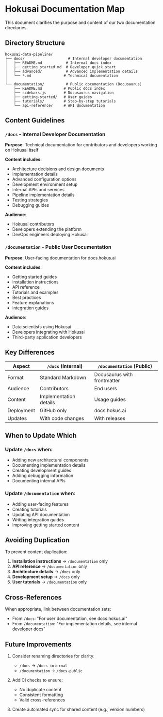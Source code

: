 # Hokusai Documentation Map

This document clarifies the purpose and content of our two documentation directories.

## Directory Structure

```
hokusai-data-pipeline/
├── docs/                    # Internal developer documentation
│   ├── README.md           # Internal docs index
│   ├── getting_started.md  # Developer quick start
│   ├── advanced/           # Advanced implementation details
│   └── *.md               # Technical documentation
│
└── documentation/          # Public documentation (Docusaurus)
    ├── README.md          # Public docs index
    ├── sidebars.js        # Docusaurus navigation
    ├── getting-started/   # User guides
    ├── tutorials/         # Step-by-step tutorials
    └── api-reference/     # API documentation
```

## Content Guidelines

### `/docs` - Internal Developer Documentation

**Purpose**: Technical documentation for contributors and developers working on Hokusai itself

**Content includes**:
- Architecture decisions and design documents
- Implementation details
- Advanced configuration options
- Development environment setup
- Internal APIs and services
- Pipeline implementation details
- Testing strategies
- Debugging guides

**Audience**: 
- Hokusai contributors
- Developers extending the platform
- DevOps engineers deploying Hokusai

### `/documentation` - Public User Documentation

**Purpose**: User-facing documentation for docs.hokus.ai

**Content includes**:
- Getting started guides
- Installation instructions
- API reference
- Tutorials and examples
- Best practices
- Feature explanations
- Integration guides

**Audience**:
- Data scientists using Hokusai
- Developers integrating with Hokusai
- Third-party application developers

## Key Differences

| Aspect | `/docs` (Internal) | `/documentation` (Public) |
|--------|-------------------|-------------------------|
| Format | Standard Markdown | Docusaurus with frontmatter |
| Audience | Contributors | End users |
| Content | Implementation details | Usage guides |
| Deployment | GitHub only | docs.hokus.ai |
| Updates | With code changes | With releases |

## When to Update Which

### Update `/docs` when:
- Adding new architectural components
- Documenting implementation details
- Creating development guides
- Adding debugging information
- Documenting internal APIs

### Update `/documentation` when:
- Adding user-facing features
- Creating tutorials
- Updating API documentation
- Writing integration guides
- Improving getting started content

## Avoiding Duplication

To prevent content duplication:

1. **Installation instructions** → `/documentation` only
2. **API reference** → `/documentation` only
3. **Architecture details** → `/docs` only
4. **Development setup** → `/docs` only
5. **User tutorials** → `/documentation` only

## Cross-References

When appropriate, link between documentation sets:

- From `/docs`: "For user documentation, see docs.hokus.ai"
- From `/documentation`: "For implementation details, see internal developer docs"

## Future Improvements

1. Consider renaming directories for clarity:
   - `/docs` → `/docs-internal`
   - `/documentation` → `/docs-public`

2. Add CI checks to ensure:
   - No duplicate content
   - Consistent formatting
   - Valid cross-references

3. Create automated sync for shared content (e.g., version numbers)